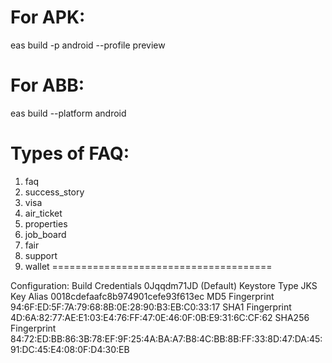 For APK:
=====================================
eas build -p android --profile preview

For ABB:
======================================
eas build --platform android


Types of FAQ:
======================================
1. faq
2. success_story
3. visa
4. air_ticket
5. properties
6. job_board
7. fair
8. support
9. wallet
======================================

Configuration: Build Credentials 0Jqqdm71JD (Default)
Keystore
Type                JKS
Key Alias           0018cdefaafc8b974901cefe93f613ec
MD5 Fingerprint     94:6F:ED:5F:7A:79:68:8B:0E:28:90:B3:EB:C0:33:17
SHA1 Fingerprint    4D:6A:82:77:AE:E1:03:E4:76:FF:47:0E:46:0F:0B:E9:31:6C:CF:62
SHA256 Fingerprint  84:72:ED:BB:86:3B:78:EF:9F:25:4A:BA:A7:B8:4C:BB:8B:FF:33:8D:47:DA:45:91:DC:45:E4:08:0F:D4:30:EB